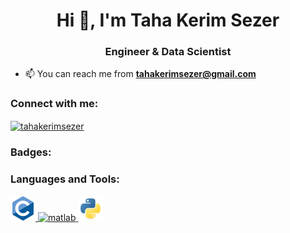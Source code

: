 


<!---
tahasezer/tahasezer is a ✨ special ✨ repository because its `README.md` (this file) appears on your GitHub profile.
You can click the Preview link to take a look at your changes.
--->
<!---
## Hey 👋, This is Taha Kerim Sezer
[![Gmail Badge](https://img.shields.io/badge/-tahakerimsezer@gmail.com-c14438?style=flat&logo=Gmail&logoColor=white&link=mailto:tahakerimsezer@gmail.com)](mailto:tahakerimsezer@gmail.com) 
[![Linkedin Badge](https://img.shields.io/badge/-tahakerimsezer-0072b1?style=flat&logo=Linkedin&logoColor=white&link=https://www.linkedin.com/in/tahakerimsezer/)](https://www.linkedin.com/in/tahakerimsezer/) [![Github Badge](https://img.shields.io/badge/-tahasezer-grey?style=flat&logo=github&logoColor=white&link=https://github.com/tahasezer/)](https://www.github.com/tahasezer/) <p align='left'> 
- 👋 Hi, I’m Taha Kerim Sezer
- 👀 I’m interested in Data Science
- 🌱 I’m currently pursuing IBM Data Science Professional Certificate course on Coursera.</p>


## Some of my Github Stats
<p align=left> <img src=https://komarev.com/ghpvc/?username=tahasezer alt=tahasezer /> </p>


[![Github stats](https://github-readme-stats.vercel.app/api?username=tahasezer&show_icons=true&include_all_commits=true)](https://github.com/tahasezer/github-readme-stats)
[![Top Langs](https://github-readme-stats.vercel.app/api/top-langs/?username=tahasezer&layout=compact)](https://github.com/tahasezer/github-readme-stats)
--->

<h1 align="center">Hi 👋, I'm Taha Kerim Sezer</h1>
<h3 align="center">Engineer & Data Scientist</h3>

<!---
<p align="left"> <img src="https://komarev.com/ghpvc/?username=tahasezer&label=Profile%20views&color=0e75b6&style=flat" alt="tahasezer" /> </p>
--->



- 📫 You can reach me from **tahakerimsezer@gmail.com**

<h3 align="left">Connect with me:</h3>
<p align="left">
<a href="https://linkedin.com/in/tahakerimsezer" target="blank"><img align="center" src="https://raw.githubusercontent.com/rahuldkjain/github-profile-readme-generator/master/src/images/icons/Social/linked-in-alt.svg" alt="tahakerimsezer" height="30" width="40" /></a>

<!---
<a href="https://kaggle.com/tahakerimsezer" target="blank"><img align="center" src="https://raw.githubusercontent.com/rahuldkjain/github-profile-readme-generator/master/src/images/icons/Social/kaggle.svg" alt="tahakerimsezer" height="30" width="40" /></a>
--->
</p>

<h3 align="left">Badges:</h3>

<div data-iframe-width="150" data-iframe-height="270" data-share-badge-id="afd8c213-78a7-4dba-b787-e534ab183a9a" data-share-badge-host="https://www.credly.com"></div><script type="text/javascript" async src="//cdn.credly.com/assets/utilities/embed.js"></script>

<h3 align="left">Languages and Tools:</h3>
<p align="left"> <a href="https://www.cprogramming.com/" target="_blank" rel="noreferrer"> <img src="https://raw.githubusercontent.com/devicons/devicon/master/icons/c/c-original.svg" alt="c" width="40" height="40"/> </a> <a href="https://www.mathworks.com/" target="_blank" rel="noreferrer"> <img src="https://upload.wikimedia.org/wikipedia/commons/2/21/Matlab_Logo.png" alt="matlab" width="40" height="40"/> </a> <a href="https://www.python.org" target="_blank" rel="noreferrer"> <img src="https://raw.githubusercontent.com/devicons/devicon/master/icons/python/python-original.svg" alt="python" width="40" height="40"/> </a> </p>
<!---
<p>&nbsp;<img align="center" src="https://github-readme-stats.vercel.app/api?username=tahasezer&show_icons=true&theme=tokyonight&locale=en" alt="tahasezer" /></p>
--->
